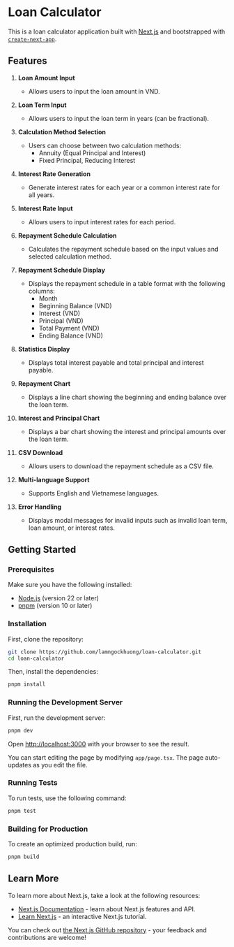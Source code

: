 # Loan Calculator

This is a loan calculator application built with [Next.js](https://nextjs.org) and bootstrapped with [`create-next-app`](https://nextjs.org/docs/app/api-reference/cli/create-next-app).

## Features

1. **Loan Amount Input**

   - Allows users to input the loan amount in VND.

2. **Loan Term Input**

   - Allows users to input the loan term in years (can be fractional).

3. **Calculation Method Selection**

   - Users can choose between two calculation methods:
     - Annuity (Equal Principal and Interest)
     - Fixed Principal, Reducing Interest

4. **Interest Rate Generation**

   - Generate interest rates for each year or a common interest rate for all years.

5. **Interest Rate Input**

   - Allows users to input interest rates for each period.

6. **Repayment Schedule Calculation**

   - Calculates the repayment schedule based on the input values and selected calculation method.

7. **Repayment Schedule Display**

   - Displays the repayment schedule in a table format with the following columns:
     - Month
     - Beginning Balance (VND)
     - Interest (VND)
     - Principal (VND)
     - Total Payment (VND)
     - Ending Balance (VND)

8. **Statistics Display**

   - Displays total interest payable and total principal and interest payable.

9. **Repayment Chart**

   - Displays a line chart showing the beginning and ending balance over the loan term.

10. **Interest and Principal Chart**

    - Displays a bar chart showing the interest and principal amounts over the loan term.

11. **CSV Download**

    - Allows users to download the repayment schedule as a CSV file.

12. **Multi-language Support**

    - Supports English and Vietnamese languages.

13. **Error Handling**
    - Displays modal messages for invalid inputs such as invalid loan term, loan amount, or interest rates.

## Getting Started

### Prerequisites

Make sure you have the following installed:

- [Node.js](https://nodejs.org/) (version 22 or later)
- [pnpm](https://pnpm.io/) (version 10 or later)

### Installation

First, clone the repository:

```bash
git clone https://github.com/lamngockhuong/loan-calculator.git
cd loan-calculator
```

Then, install the dependencies:

```bash
pnpm install
```

### Running the Development Server

First, run the development server:

```bash
pnpm dev
```

Open [http://localhost:3000](http://localhost:3000) with your browser to see the result.

You can start editing the page by modifying `app/page.tsx`. The page auto-updates as you edit the file.

### Running Tests

To run tests, use the following command:

```bash
pnpm test
```

### Building for Production

To create an optimized production build, run:

```bash
pnpm build
```

## Learn More

To learn more about Next.js, take a look at the following resources:

- [Next.js Documentation](https://nextjs.org/docs) - learn about Next.js features and API.
- [Learn Next.js](https://nextjs.org/learn) - an interactive Next.js tutorial.

You can check out [the Next.js GitHub repository](https://github.com/vercel/next.js) - your feedback and contributions are welcome!
